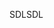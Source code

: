<span data-ttu-id="43dc3-101">SDL</span><span class="sxs-lookup"><span data-stu-id="43dc3-101">SDL</span></span>